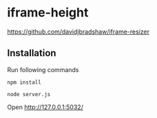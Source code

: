 # iframe-height

https://github.com/davidjbradshaw/iframe-resizer

## Installation

Run following commands

`npm install`

`node server.js`

Open http://127.0.0.1:5032/
